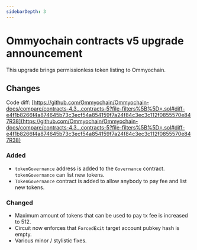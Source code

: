 ```yaml
---
sidebarDepth: 3
---
```


# Ommyochain contracts v5 upgrade announcement

<!-- markdownlint-disable MD034 -->

This upgrade brings permissionless token listing to Ommyochain.

## Changes

Code diff:
[https://github.com/Ommyochain/Ommyochain-docs/compare/contracts-4.3...contracts-5?file-filters%5B%5D=.sol#diff-e4f1b8266f4a874645b73c3ecf54a854159f7a24f84c3ec3c112f0855570e847R38](https://github.com/Ommyochain/Ommyochain-docs/compare/contracts-4.3...contracts-5?file-filters%5B%5D=.sol#diff-e4f1b8266f4a874645b73c3ecf54a854159f7a24f84c3ec3c112f0855570e847R38)

### Added

- `tokenGovernance` address is added to the `Governance` contract. `tokenGovernance` can list new tokens.
- `TokenGovernance` contract is added to allow anybody to pay fee and list new tokens.

### Changed

- Maximum amount of tokens that can be used to pay tx fee is increased to 512.
- Circuit now enforces that `ForcedExit` target account pubkey hash is empty.
- Various minor / stylistic fixes.
